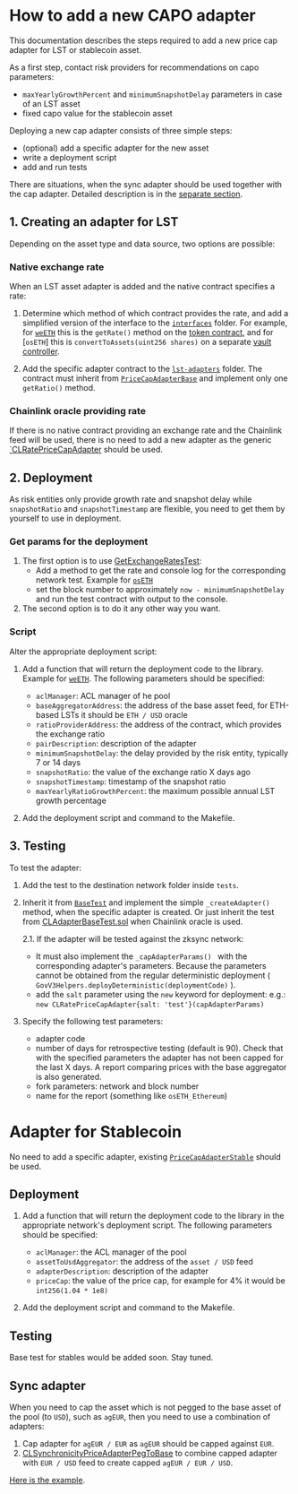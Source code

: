 # How to add a new CAPO adapter

This documentation describes the steps required to add a new price cap adapter for LST or stablecoin asset.

As a first step, contact risk providers for recommendations on capo parameters:

- `maxYearlyGrowthPercent` and `minimumSnapshotDelay` parameters in case of an LST asset
- fixed capo value for the stablecoin asset

Deploying a new cap adapter consists of three simple steps:

- (optional) add a specific adapter for the new asset
- write a deployment script
- add and run tests

There are situations, when the sync adapter should be used together with the cap adapter. Detailed description is in the [separate section](#synchronicity-adapters).

## 1. Creating an adapter for LST

Depending on the asset type and data source, two options are possible:

### Native exchange rate

When an LST asset adapter is added and the native contract specifies a rate:

1. Determine which method of which contract provides the rate, and add a simplified version of the interface to the [`interfaces`](/src/interfaces/) folder. For example, for [`weETH`](/src/interfaces/IWeEth.sol) this is the `getRate()` method on the [token contract](https://etherscan.io/token/0xcd5fe23c85820f7b72d0926fc9b05b43e359b7ee#readProxyContract#F8), and for [`osETH`] this is `convertToAssets(uint256 shares)` on a separate [vault controller](https://etherscan.io/address/0x2a261e60fb14586b474c208b1b7ac6d0f5000306#readContract#F3).

2. Add the specific adapter contract to the [`lst-adapters`](/src/contracts/lst-adapters/) folder. The contract must inherit from [`PriceCapAdapterBase`](/src/contracts/PriceCapAdapterBase.sol) and implement only one `getRatio()` method.

### Chainlink oracle providing rate

If there is no native contract providing an exchange rate and the Chainlink feed will be used, there is no need to add a new adapter as the generic [`CLRatePriceCapAdapter](src/contracts/CLRatePriceCapAdapter.sol) should be used.

## 2. Deployment

As risk entities only provide growth rate and snapshot delay while `snapshotRatio` and `snapshotTimestamp` are flexible, you need to get them by yourself to use in deployment.

### Get params for the deployment

1. The first option is to use [GetExchangeRatesTest](tests/utils/GetExchangeRatesTest.t.sol):
   - Add a method to get the rate and console log for the corresponding network test. Example for [`osETH`](tests/utils/GetExchangeRatesTest.t.sol#46)
   - set the block number to approximately `now - minimumSnapshotDelay` and run the test contract with output to the console.
2. The second option is to do it any other way you want.

### Script

Alter the appropriate deployment script:

1. Add a function that will return the deployment code to the library. Example for [`weETH`](scripts/DeployEthereum.s.sol#15). The following parameters should be specified:

   - `aclManager`: ACL manager of he pool
   - `baseAggregatorAddress`: the address of the base asset feed, for ETH-based LSTs it should be `ETH / USD` oracle
   - `ratioProviderAddress`: the address of the contract, which provides the exchange ratio
   - `pairDescription`: description of the adapter
   - `minimumSnapshotDelay`: the delay provided by the risk entity, typically 7 or 14 days
   - `snapshotRatio`: the value of the exchange ratio X days ago
   - `snapshotTimestamp`: timestamp of the snapshot ratio
   - `maxYearlyRatioGrowthPercent`: the maximum possible annual LST growth percentage

2. Add the deployment script and command to the Makefile.

## 3. Testing

To test the adapter:

1. Add the test to the destination network folder inside `tests`.
2. Inherit it from [`BaseTest`](tests/BaseTest.sol) and implement the simple `_createAdapter()` method, when the specific adapter is created. Or just inherit the test from [CLAdapterBaseTest.sol](tests/CLAdapterBaseTest.sol) when Chainlink oracle is used.
   
   2.1. If the adapter will be tested against the zksync network:
      - It must also implement the `_capAdapterParams() ` with the corresponding adapter's parameters. Because the parameters cannot be obtained from the regular deterministic deployment ( `GovV3Helpers.deployDeterministic(deploymentCode)` ).
      - add the `salt` parameter using the `new` keyword for deployment: e.g.: `new CLRatePriceCapAdapter{salt: 'test'}(capAdapterParams)`

3. Specify the following test parameters:
   - adapter code
   - number of days for retrospective testing (default is 90). Check that with the specified parameters the adapter has not been capped for the last X days. A report comparing prices with the base aggregator is also generated.
   - fork parameters: network and block number
   - name for the report (something like `osETH_Ethereum`)

# Adapter for Stablecoin

No need to add a specific adapter, existing [`PriceCapAdapterStable`](src/contracts/PriceCapAdapterStable.sol) should be used.

## Deployment

1. Add a function that will return the deployment code to the library in the appropriate network's deployment script. The following parameters should be specified:

   - `aclManager`: the ACL manager of the pool
   - `assetToUsdAggregator`: the address of the `asset / USD` feed
   - `adapterDescription`: description of the adapter
   - `priceCap`: the value of the price cap, for example for 4% it would be `int256(1.04 * 1e8)`

2. Add the deployment script and command to the Makefile.

## Testing

Base test for stables would be added soon. Stay tuned.

## Sync adapter

When you need to cap the asset which is not pegged to the base asset of the pool (to `USD`), such as `agEUR`, then you need to use a combination of adapters:

1.  Cap adapter for `agEUR / EUR` as `agEUR` should be capped against `EUR`.
2.  [CLSynchronicityPriceAdapterPegToBase](https://github.com/bgd-labs/cl-synchronicity-price-adapter/blob/main/src/contracts/CLSynchronicityPriceAdapterPegToBase.sol) to combine capped adapter with `EUR / USD` feed to create capped `agEUR / EUR / USD`.

[Here is the example](scripts/Example.s.sol).
